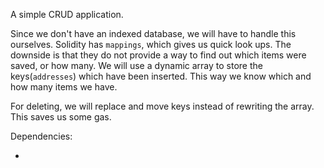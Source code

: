 A simple CRUD application. 

Since we don't have an indexed database, we will have to handle this ourselves.
Solidity has `mappings`, which gives us quick look ups. The downside is that they do not provide a way to find out which items were saved, or how many.
We will use a dynamic array to store the keys(`addresses`) which have been inserted. This way we know which and how many items we have.

For deleting, we will replace and move keys instead of rewriting the array. This saves us some gas.

Dependencies:

- 

